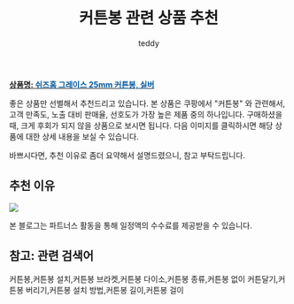 ﻿---
layout: post
title:  "커튼봉 관련 상품 추천"
author: teddy
categories: [ 가구/인테리어 ]
tags: [커튼봉,커튼봉 설치,커튼봉 브라켓,커튼봉 다이소,커튼봉 종류,커튼봉 없이 커튼달기,커튼봉 버리기,커튼봉 설치 방법,커튼봉 길이,커튼봉 걸이]
image: https://static.coupangcdn.com/image/retail/images/2019/08/07/15/6/de6e655f-c9ba-496b-80d0-d01c10e8151d.jpg 
description: "쿠팡에서 커튼봉 관련 상품으로 가장 고객 선호도가 높은 제품 중 하나입니다."
---

<a href="https://link.coupang.com/re/AFFSDP?lptag=AF5385349&pageKey=277683305&itemId=880022789&vendorItemId=5219162333&traceid=V0-153-90716cbb706ae489"><b>상품명: <font color='#01579B'>쉬즈홈 그레이스 25mm 커튼봉, 실버</font></b></a>

좋은 상품만 선별해서 추천드리고 있습니다.
본 상품은 쿠팡에서 "커튼봉" 와 관련해서, 고객 만족도, 노출 대비 판매율, 선호도가 가장 높은 제품 중의 하나입니다.
구매하셨을 때, 크게 후회가 되지 않을 상품으로 보시면 됩니다. 
다음 이미지를 클릭하시면 해당 상품에 대한 상세 내용을 보실 수 있습니다.

바쁘시다면, 추천 이유로 좀더 요약해서 설명드렸으니, 참고 부탁드립니다.

## 추천 이유 

<a href="https://link.coupang.com/re/AFFSDP?lptag=AF5385349&pageKey=277683305&itemId=880022789&vendorItemId=5219162333&traceid=V0-153-90716cbb706ae489"><img src="https://thumbnail7.coupangcdn.com/thumbnails/remote/q89/image/retail/images/114103278773251-6dc0cb63-e641-4cfe-96fe-694aad4c6f09.jpg"></a> 

본 블로그는 파트너스 활동을 통해 일정액의 수수료를 제공받을 수 있습니다.

## 참고: 관련 검색어    
커튼봉,커튼봉 설치,커튼봉 브라켓,커튼봉 다이소,커튼봉 종류,커튼봉 없이 커튼달기,커튼봉 버리기,커튼봉 설치 방법,커튼봉 길이,커튼봉 걸이